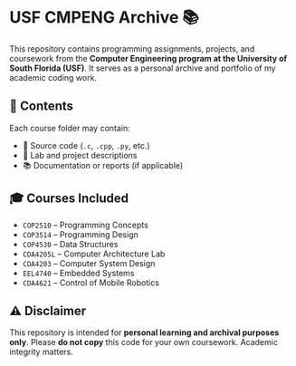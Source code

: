 # USF CMPENG Archive 📚
This repository contains programming assignments, projects, and coursework from the **Computer Engineering program at the University of South Florida (USF)**. It serves as a personal archive and portfolio of my academic coding work.

## 🧠 Contents
Each course folder may contain:
- 📄 Source code (`.c`, `.cpp`, `.py`, etc.)
- 📝 Lab and project descriptions
- 📚 Documentation or reports (if applicable)

## 🎓 Courses Included
- `COP2510` – Programming Concepts
- `COP3514` – Programming Design
- `COP4530` – Data Structures
- `CDA4205L` – Computer Architecture Lab
- `CDA4203` – Computer System Design
- `EEL4740` – Embedded Systems
- `CDA4621` – Control of Mobile Robotics

## ⚠️ Disclaimer
This repository is intended for **personal learning and archival purposes only**. Please **do not copy** this code for your own coursework. Academic integrity matters.
